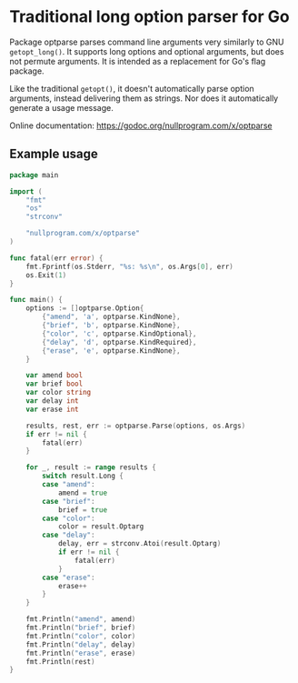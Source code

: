 # Traditional long option parser for Go

Package optparse parses command line arguments very similarly to GNU
`getopt_long()`. It supports long options and optional arguments, but
does not permute arguments. It is intended as a replacement for Go's
flag package.

Like the traditional `getopt()`, it doesn't automatically parse option
arguments, instead delivering them as strings. Nor does it automatically
generate a usage message.

Online documentation: <https://godoc.org/nullprogram.com/x/optparse>

## Example usage

```go
package main

import (
	"fmt"
	"os"
	"strconv"

	"nullprogram.com/x/optparse"
)

func fatal(err error) {
	fmt.Fprintf(os.Stderr, "%s: %s\n", os.Args[0], err)
	os.Exit(1)
}

func main() {
	options := []optparse.Option{
		{"amend", 'a', optparse.KindNone},
		{"brief", 'b', optparse.KindNone},
		{"color", 'c', optparse.KindOptional},
		{"delay", 'd', optparse.KindRequired},
		{"erase", 'e', optparse.KindNone},
	}

	var amend bool
	var brief bool
	var color string
	var delay int
	var erase int

	results, rest, err := optparse.Parse(options, os.Args)
	if err != nil {
		fatal(err)
	}

	for _, result := range results {
		switch result.Long {
		case "amend":
			amend = true
		case "brief":
			brief = true
		case "color":
			color = result.Optarg
		case "delay":
			delay, err = strconv.Atoi(result.Optarg)
			if err != nil {
				fatal(err)
			}
		case "erase":
			erase++
		}
	}

	fmt.Println("amend", amend)
	fmt.Println("brief", brief)
	fmt.Println("color", color)
	fmt.Println("delay", delay)
	fmt.Println("erase", erase)
	fmt.Println(rest)
}
```
